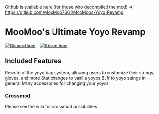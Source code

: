 ﻿Github is available here (for those who decompiled the mod) => https://github.com/MooMoo7661/MooMoos-Yoyo-Revamp

# MooMoo's Ultimate Yoyo Revamp

[![Discord Icon]][Discord]&emsp;[![Steam Icon]][Steam Workshop Link]&emsp;

## Included Features
Rewrite of the yoyo bag system, allowing users to customize their strings, gloves, and more
Stat changes to vanilla yoyos
Buff to yoyo strings in general
Many accessories for changing your yoyos

### Crossmod
Please see the wiki for crossmod possibilities

[Discord Icon]: https://img.shields.io/badge/Discord-Brome%20World-black.svg
[Discord]: https://discord.com/invite/G5cbT7tj9K
[Steam Icon]: https://img.shields.io/badge/Steam%20Workshop-0960b7.svg
[Steam Workshop Link]: https://steamcommunity.com/sharedfiles/filedetails/?id=2977808495
